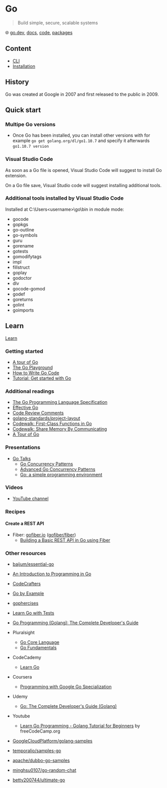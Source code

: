 # Go

> Build simple, secure, scalable systems

🌐 [go.dev](https://go.dev/), [docs](https://go.dev/doc/), [code](https://github.com/golang/go), [packages](https://pkg.go.dev/)

## Content

- [CLI](go-cli.md)
- [Installation](go-installation.md)

## History

Go was created at Google in 2007 and first released to the public in 2009.

## Quick start

### Multipe Go versions

- Once Go has been installed, you can install other versions with for example `go get golang.org/dl/go1.10.7` and specify it afterwards `go1.10.7 version`

### Visual Studio Code

As soon as a Go file is opened, Visual Studio Code will suggest to install Go extension.

On a Go file save, Visual Studio code will suggest installing additional tools.

### Additional tools installed by Visual Studio Code

Installed at C:\Users\<username>\go\bin in module mode:

- gocode
- gopkgs
- go-outline
- go-symbols
- guru
- gorename
- gotests
- gomodifytags
- impl
- fillstruct
- goplay
- godoctor
- dlv
- gocode-gomod
- godef
- goreturns
- golint
- goimports
  
## Learn

[Learn](https://learn.go.dev/)

### Getting started

- [A tour of Go](https://go.dev/tour/list)
- [The Go Playground](https://play.golang.org/)
- [How to Write Go Code](https://golang.org/doc/code.html)
- [Tutorial: Get started with Go](https://go.dev/doc/tutorial/getting-started)

### Additional readings

- [The Go Programming Language Specification](https://golang.org/ref/spec)
- [Effective Go](https://golang.org/doc/effective_go.html)
- [Code Review Comments](https://github.com/golang/go/wiki/CodeReviewComments)
- [golang-standards/project-layout](https://github.com/golang-standards/project-layout)
- [Codewalk: First-Class Functions in Go](https://golang.org/doc/codewalk/functions/)
- [Codewalk: Share Memory By Communicating](https://golang.org/doc/codewalk/sharemem/)
- [A Tour of Go](https://research.swtch.com/gotour)

### Presentations

- [Go Talks](https://talks.golang.org/)
  - [Go Concurrency Patterns](https://talks.golang.org/2012/concurrency.slide#1)
  - [Advanced Go Concurrency Patterns](https://talks.golang.org/2013/advconc.slide#1)
  - [Go: a simple programming environment](https://talks.golang.org/2012/simple.slide#1)

### Videos

- [YouTube channel](https://www.youtube.com/watch?v=ytEkHepK08c&list=PLVgT4AuZGeoB85rHU6nc7DL7j90AmBZpV)

### Recipes

#### Create a REST API

- Fiber: [gofiber.io](https://gofiber.io/) ([gofiber/fiber](https://github.com/gofiber/fiber))
  - [Building a Basic REST API in Go using Fiber](https://tutorialedge.net/golang/basic-rest-api-go-fiber/)

### Other resources

- [baijum/essential-go](https://github.com/baijum/essential-go)

- [An Introduction to Programming in Go](https://www.golang-book.com/books/intro)
- [CodeCrafters](https://app.codecrafters.io/tracks/go)
- [Go by Example](https://gobyexample.com/)
- [gophercises](https://gophercises.com/)
- [Learn Go with Tests](https://quii.gitbook.io/learn-go-with-tests/)
- [Go Programming (Golang): The Complete Developer's Guide](https://zerotomastery.io/courses/learn-golang/)
- Pluralsight
  - [Go Core Language](https://app.pluralsight.com/paths/skill/go-core-language)
  - [Go Fundamentals](https://www.pluralsight.com/courses/go-fundamentals)
- CodeCademy
  - [Learn Go](https://www.codecademy.com/learn/learn-go)
- Coursera
  - [Programming with Google Go Specialization](https://www.coursera.org/specializations/google-golang)
- Udemy
  - [Go: The Complete Developer's Guide (Golang)](https://www.udemy.com/course/go-the-complete-developers-guide/)
- Youtube
  - [Learn Go Programming - Golang Tutorial for Beginners](https://www.youtube.com/watch?v=YS4e4q9oBaU) by freeCodeCamp.org

- [GoogleCloudPlatform/golang-samples](https://github.com/GoogleCloudPlatform/golang-samples)
- [temporalio/samples-go](https://github.com/temporalio/samples-go)
- [apache/dubbo-go-samples](https://github.com/apache/dubbo-go-samples)
- [minghsu0107/go-random-chat](https://github.com/minghsu0107/go-random-chat)
- [betty200744/ultimate-go](https://github.com/betty200744/ultimate-go)
